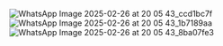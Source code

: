 ![WhatsApp Image 2025-02-26 at 20 05 43_ccd1bc7f](https://github.com/user-attachments/assets/83f0688d-41fd-4eda-aeeb-5a050105a30c)
![WhatsApp Image 2025-02-26 at 20 05 43_1b7189aa](https://github.com/user-attachments/assets/3ede4a21-cccf-4a12-8b7d-547deafa0103)
![WhatsApp Image 2025-02-26 at 20 05 43_8ba07fe3](https://github.com/user-attachments/assets/287932e5-39fc-49b5-91ee-b0c8464c7fe2)

